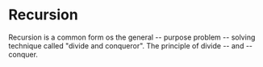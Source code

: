 # Recursion 

Recursion is a common form os the general -- purpose problem -- solving technique called "divide and conqueror". The principle of divide -- and -- conquer.
